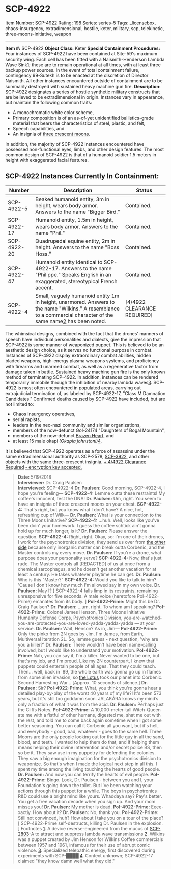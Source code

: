 # SCP-4922
Item Number: SCP-4922
Rating: 198
Series: series-5
Tags: _licensebox, chaos-insurgency, extradimensional, hostile, keter, military, scp, telekinetic, three-moons-initiative, weapon

---

**Item #:** SCP-4922
**Object Class:** Keter
**Special Containment Procedures:** Four instances of SCP-4922 have been contained at Site-59's maximum security wing. Each cell has been fitted with a Naismith-Henderson Lambda Wave Sink[1](javascript:;); these are to remain operational at all times, with at least three backup power sources. In the event of total containment failure, contingency 99-Sutekh is to be enacted at the discretion of Director Naismith.
All other instances encountered outside of containment are to be summarily destroyed with sustained heavy machine gun fire.
**Description:** SCP-4922 designates a series of hostile synthetic military constructs that are believed to be extradimensional in origin. Instances vary in appearance, but maintain the following common traits:
  * A monochromatic white color scheme,
  * Primary composition is of an as-of-yet unidentified ballistics-grade material that bears the characteristics of steel, plastic, and felt,
  * Speech capabilities, and
  * An insignia of [three crescent moons](http://www.scp-wiki.net/scp-2578).

In addition, the majority of SCP-4922 instances encountered have possessed non-functional eyes, limbs, and other design features. The most common design of SCP-4922 is that of a humanoid soldier 1.5 meters in height with exaggerated facial features.
## SCP-4922 Instances Currently In Containment:
Number | Description | Status  
---|---|---  
SCP-4922-5 | Beaked humanoid entity, 3m in height, wears body armor. Answers to the name "Bigger Bird." | Contained.  
SCP-4922-17 | Humanoid entity, 1.5m in height, wears body armor. Answers to the name "Phil." | Contained.  
SCP-4922-20 | Quadrupedal equine entity, 2m in height. Answers to the name "Boss Hoss." | Contained.  
SCP-4922-47 | Humanoid entity identical to SCP-4922-17. Answers to the name "Philippe." Speaks English in an exaggerated, stereotypical French accent. | Contained.  
SCP-4922-4 | Small, vaguely humanoid entity 1m in height, unarmored. Answers to the name "Wilkins." A resemblance to a commercial character of the same name[2](javascript:;) has been noted. | [4/4922 CLEARANCE REQUIRED]  
The whimsical designs, combined with the fact that the drones' manners of speech have individual personalities and dialects, give the impression that SCP-4922 is some manner of weaponized puppet. This is believed to be an aesthetic design choice, as it serves no functional purpose in combat.
Instances of SCP-4922 display extraordinary combat abilities, hidden bladed weapons, high-energy plasma weapons systems, and proficiency with firearms and unarmed combat, as well as a regenerative factor from damage taken in battle.
Sustained heavy machine gun fire is the only known method of terminating SCP-4922. In addition, instances can be rendered temporarily immobile through the inhibition of nearby lambda waves[3](javascript:;).
SCP-4922 is most often encountered in populated areas, carrying out extrajudicial termination of, as labeled by SCP-4922-17, "Class M Damnation Candidates." Confirmed deaths caused by SCP-4922 have included, but are not limited to:
  * Chaos Insurgency operatives,
  * serial rapists,
  * leaders in the neo-nazi community and similar organizations,
  * members of the now-defunct GoI-24174 "Daughters of Bogal Mountain",
  * members of the now-defunct [Brazen Heart](http://www.scp-wiki.net/scp-2427), and
  * at least 15 male okapi _(Okapia johnstoni)_[4](javascript:;).

It is believed that SCP-4922 operates as a force of assassins under the same extradimensional authority as SCP-2578, [SCP-3922](/scp-3922), and other objects with the same three-crescent insignia.
[\+ 4/4922 Clearance Required](javascript:;)
[\- encryption key accepted.](javascript:;)
> **Date:** 5/19/2018  
>  **Interviewer:** Dr. Craig Paulsen  
>  **Interviewed:** SCP-4922-4
> <Begin Log>
> **Dr. Paulsen:** Good morning, SCP-4922-4, I hope you're feeling—
> **SCP-4922-4:** Lemme outta these restraints! My coffee's innocent, test the DNA!
> **Dr. Paulsen:** Um, right. You seem to have an insignia of three crescent moons on your chest.
> **SCP-4922-4:** That's right, but you know what I don't have? A nice, hot, refreshing cup of Wilk—
> **Dr. Paulsen:** What is your connection to the Three Moons Initiative?
> **SCP-4922-4:** …huh. Well, looks like you've been doin' your homework. I guess the coffee schtick ain't gonna hold up for much longer, is it?
> **Dr. Paulsen:** Please answer the question.
> **SCP-4922-4:** Right, right. Okay, so: I'm one of their drones, I work for the psychotronics division, they send us over from [the other side](http://www.scp-wiki.net/scp-2922) because only inorganic matter can break outta Corbenic, and the Master controls my every move.
> **Dr. Paulsen:** If you're a drone, what purpose does your personality serve?
> **SCP-4922-4:** Now, that's just rude. The Master controls all [REDACTED] of us at once from a chemical sarcophagus, and he doesn't get another vacation for at least a century. He takes whatever playtime he can get.
> **Dr. Paulsen:** Who is this "Master?"
> **SCP-4922-4:** Would you like to talk to him? 'Cause I don't know how much I'm allowed say in my own voice.
> **Dr. Paulsen:** May I?
> [ SCP-4922-4 falls limp in its restraints, remaining unresponsive for five seconds. A male voice (heretofore PoI-4922-Prime) emanates from its body. ]
> **PoI-4922-Prime:** Might this be Dr. Craig Paulsen?
> **Dr. Paulsen:** …um, right. To whom am I speaking?
> **PoI-4922-Prime:** Colonel James Henson, Three Moons Initiative Humanity Defense Corps, Psychotronics Division, you-are-watched-you-are-protected-you-are-loved-yadda-yadda-yadda — at your service.
> **Dr. Paulsen:** Wait, Henson? As in, Jim—
> **PoI-4922-Prime:** Only the pinko from 2N goes by Jim. I'm James, from Earth, Multiversal Iteration 2L. So, lemme guess - next question, 'why are you a killer?'
> **Dr. Paulsen:** There wouldn't have been name-calling involved, but I would like to understand your motivation.
> **PoI-4922-Prime:** Nah, you can say it, I'm a killer. Never wanted to be one, but that's my job, and I'm proud. Like my 2N counterpart, I knew that puppets could entertain people of all ages. That they could teach.
> Then… well, back in '89, the whole earth was gonna go up in flames from some alien invasion, so [the Lotus](http://www.scp-wiki.net/scp-3319) took our planet into Corbenic. Second Harvesting War…
> [Approx. 10 seconds of silence.]
> **Dr. Paulsen:** Sir?
> **PoI-4922-Prime:** What, you think you're gonna hear a detailed play-by-play of the worst 40 years of my life?! It's been 573 years, but it's still too goddamn soon. JALAKÅRA knows my mind’s only a fraction of what it was from the acid.
> **Dr. Paulsen:** Perhaps just the Cliffs Notes.
> **PoI-4922-Prime:** A 10,000-meter-tall Witch-Queen ate me with a fistful of other humans, digested me, shat me out with the rest, and told me to come back again sometime when I got some better seasoning.
> You can call it Corbenic all you want, but it's hell, and everybody - good, bad, whatever - goes to the same hell. Three Moons are the only people looking out for the little guy in all the sand, blood, and teeth. I wanted to help them do that, and if helping them means helping their divine intervention and/or secret police BS, then so be it.
> They saw use in my puppetry for defending the colonies. They saw a big enough imagination for the psychotronics division to weaponize. So that's when I made the logical next step in all this. I spent my time among the living touching the hearts of good people.
> **Dr. Paulsen:** And now you can terrify the hearts of evil people.
> **PoI-4922-Prime:** Bingo. Look, Dr. Paulsen - between you and I, your Foundation's going down the toilet. But I've been watching your actions through this puppet for a while. The boys in psychotronics R&D could use a bright mind like yours. Whaddaya say? Pay's better. You get a free vacation decade when you sign up. And your mom misses you!
> **Dr. Paulsen:** My mother is dead.
> **PoI-4922-Prime:** Eeee-xactly. How about it?
> **Dr. Paulsen:** No, thank you.
> **PoI-4922-Prime:** Still not convinced, huh? How about I take you on a tour of the place?
> [ SCP-4922-Prime self-destructs, killing Dr. Paulsen in the explosion. ]
> <End Log>
Footnotes
[1](javascript:;). A device reverse-engineered from the mucus of [SCP-2803](/scp-2803)-A to attract and suppress lambda wave transmissions
[2](javascript:;). Wilkins was a puppet created by Jim Henson for Wilkins Coffee commercials between 1957 and 1961, infamous for their use of abrupt comic violence.
[3](javascript:;). Specialized telepathic energy, first discovered during experiments with SCP-████
[4](javascript:;). Context unknown; SCP-4922-17 claimed "they know damn well what they did."
